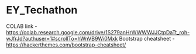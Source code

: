 # EY_Techathon
COLAB link - https://colab.research.google.com/drive/1S279anHrWWWWJJCtpDaTt_roh-wJfrJd?authuser=1#scrollTo=hWnVB9Wi0Mxk
 Bootstrap cheatsheet - https://hackerthemes.com/bootstrap-cheatsheet/
